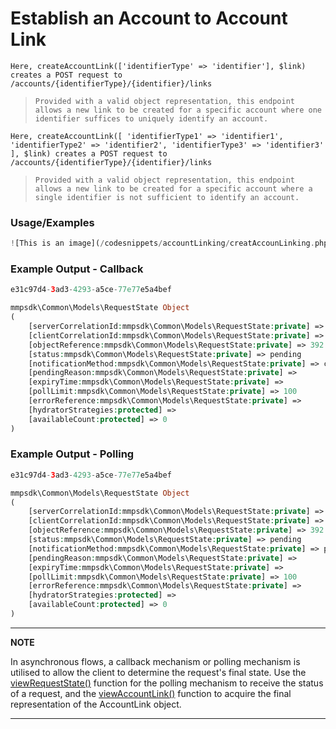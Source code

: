 # Establish an Account to Account Link

`Here, createAccountLink(['identifierType' => 'identifier'], $link) creates a POST request to /accounts/{identifierType}/{identifier}/links`

> `Provided with a valid object representation, this endpoint allows a new link to be created for a specific account where one identifier suffices to uniquely identify an account.`

`Here, createAccountLink([ 'identifierType1' => 'identifier1', 'identifierType2' => 'identifier2', 'identifierType3' => 'identifier3' ], $link) creates a POST request to /accounts/{identifierType}/{identifier}/links`

> `Provided with a valid object representation, this endpoint allows a new link to be created for a specific account where a single identifier is not sufficient to identify an account.`

### Usage/Examples

```php
![This is an image](/codesnippets/accountLinking/creatAccounLinking.php)
```

### Example Output - Callback

```php
e31c97d4-3ad3-4293-a5ce-77e77e5a4bef

mmpsdk\Common\Models\RequestState Object
(
    [serverCorrelationId:mmpsdk\Common\Models\RequestState:private] => 827b44af-a679-45a7-97f7-5990907f53e8
    [clientCorrelationId:mmpsdk\Common\Models\RequestState:private] => e31c97d4-3ad3-4293-a5ce-77e77e5a4bef
    [objectReference:mmpsdk\Common\Models\RequestState:private] => 392
    [status:mmpsdk\Common\Models\RequestState:private] => pending
    [notificationMethod:mmpsdk\Common\Models\RequestState:private] => callback
    [pendingReason:mmpsdk\Common\Models\RequestState:private] =>
    [expiryTime:mmpsdk\Common\Models\RequestState:private] =>
    [pollLimit:mmpsdk\Common\Models\RequestState:private] => 100
    [errorReference:mmpsdk\Common\Models\RequestState:private] =>
    [hydratorStrategies:protected] =>
    [availableCount:protected] => 0
)
```

### Example Output - Polling

```php
e31c97d4-3ad3-4293-a5ce-77e77e5a4bef

mmpsdk\Common\Models\RequestState Object
(
    [serverCorrelationId:mmpsdk\Common\Models\RequestState:private] => 827b44af-a679-45a7-97f7-5990907f53e8
    [clientCorrelationId:mmpsdk\Common\Models\RequestState:private] => e31c97d4-3ad3-4293-a5ce-77e77e5a4bef
    [objectReference:mmpsdk\Common\Models\RequestState:private] => 392
    [status:mmpsdk\Common\Models\RequestState:private] => pending
    [notificationMethod:mmpsdk\Common\Models\RequestState:private] => polling
    [pendingReason:mmpsdk\Common\Models\RequestState:private] =>
    [expiryTime:mmpsdk\Common\Models\RequestState:private] =>
    [pollLimit:mmpsdk\Common\Models\RequestState:private] => 100
    [errorReference:mmpsdk\Common\Models\RequestState:private] =>
    [hydratorStrategies:protected] =>
    [availableCount:protected] => 0
)
```

---

**NOTE**

In asynchronous flows, a callback mechanism or polling mechanism is utilised to allow the client to determine the request's final state. Use the [viewRequestState()](viewRequestState.Readme.md) function for the polling mechanism to receive the status of a request, and the [viewAccountLink()](viewAccountLink.Readme.md) function to acquire the final representation of the AccountLink object.

---
